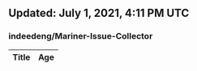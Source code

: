 ## Updated: July 1, 2021, 4:11 PM UTC


### indeedeng/Mariner-Issue-Collector
|**Title**|**Age**|
|:----|:----|